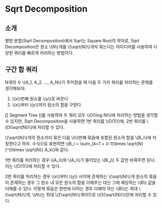 
# Sqrt Decomposition

## 소개

평방 분할(Sqrt Decomposition)에서 Sqrt는 Square Root의 약자로, Sqrt Decomposition은 원소 \\(N\\)개를 \\(\sqrt{N}\\)개씩 묶는다는 아이디어를 사용하여 다양한 쿼리를 빠르게 처리하는 방법이다.

## 구간 합 쿼리
N개의 수 \\(A_1, A_2, ..., A_N\\)가 주어졌을 때 다음 두 가지 쿼리를 처리하는 문제를 생각해보자.

1. \\(x\\)번째 원소를 \\(y\\)로 바꾼다
2. \\(x\\)부터 \\(y\\)까지 원소의 합을 구한다

[[ Segment Tree ]]를 사용하여 두 쿼리 모두 \\(O(\log N)\\)에 처리하는 방법을 생각할 수 있지만, Sqrt Decomposition을 사용하면 1번 쿼리를 \\(O(1)\\)에, 2번 쿼리를 \\(O(\sqrt{N})\\)에 처리할 수 있다.

\\(\sqrt{N}\\)개의 원소끼리 묶은 다음 \\(i\\)번째 묶음에 포함된 원소의 합을 \\(B_i\\)에 저장한다고 하자. 수식으로 표현하면 \\(B_i = \sum_{k=1 + (i-1)\times \sqrt{N} }^{i\times \sqrt{N}} A_k\\)와 같다.

1번 쿼리를 처리하는 경우 \\(A_i\\)와 \\(A_i\\)가 들어있는 \\(B_j\\) 두 값만 바꿔주면 된다. 이는 \\(O(1)\\)에 처리할 수 있다.

2번 쿼리를 처리하는 경우 \\(x\\)부터 \\(y\\) 사이에 존재하는 \\(\sqrt{N}\\)개 원소의 묶음이 존재하는 경우 그 원소 내 모든 원소의 합을 더해주는 대신 그에 해당하는 \\(B\\) 값을 더해줄 수 있다. 이렇게 묶음은 한번에 더하는 경우 더해야 하는 \\(B\\)는 최대 \\(\sqrt{N}\\)개, \\(A\\)는 최대 \\(2\sqrt{N}\\)개이므로 \\(O(\sqrt{N})\\)안에 처리할 수 있다.

